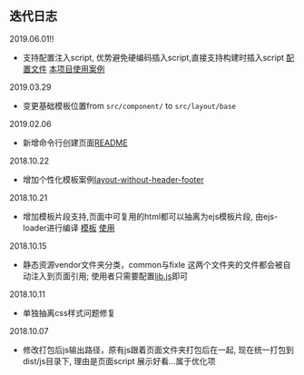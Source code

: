 ## 迭代日志
2019.06.01!!
* 支持配置注入script, 优势避免硬编码插入script,直接支持构建时插入script
[配置文件](https://github.com/BiYuqi/webpack-seed/blob/master/src/common/libs/scriptTags.js)
[本项目使用案例](https://github.com/BiYuqi/webpack-seed/blob/master/src/layout/base/headerBase/headerBase.ejs#L14)

2019.03.29
* 变更基础模板位置from `src/component/` to `src/layout/base`

2019.02.06
* 新增命令行创建页面[README](./bin/README.md)

2018.10.22
* 增加个性化模板案例[layout-without-header-footer](https://github.com/BiYuqi/webpack-seed/tree/master/src/layout/layout-without-header-footer)

2018.10.21
* 增加模板片段支持,页面中可复用的html都可以抽离为ejs模板片段, 由ejs-loader进行编译 [模板](https://github.com/BiYuqi/webpack-seed/blob/master/src/templates/index.test.ejs) [使用](https://github.com/BiYuqi/webpack-seed/blob/master/src/views/index/index.js#L7)

2018.10.15
* 静态资源vendor文件夹分类，common与fixIe 这两个文件夹的文件都会被自动注入到页面引用; 使用者只需要配置[lib.js](https://github.com/BiYuqi/webpack-seed/blob/master/src/common/libs/libs.js)即可

2018.10.11
* 单独抽离css样式问题修复

2018.10.07
* 修改打包后js输出路径，原有js跟着页面文件夹打包后在一起, 现在统一打包到dist/js目录下, 理由是页面script 展示好看...属于优化项